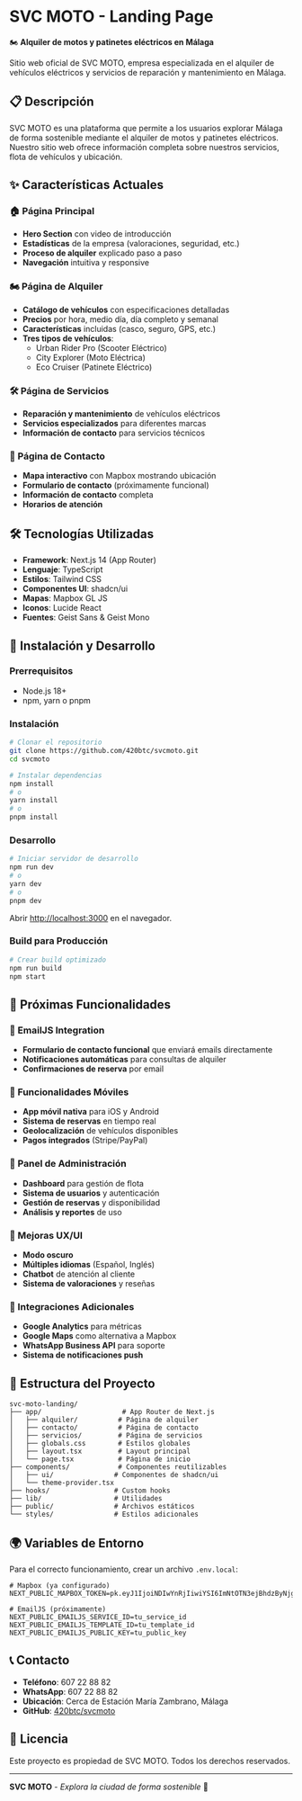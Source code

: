 # SVC MOTO - Landing Page

🏍️ **Alquiler de motos y patinetes eléctricos en Málaga**

Sitio web oficial de SVC MOTO, empresa especializada en el alquiler de vehículos eléctricos y servicios de reparación y mantenimiento en Málaga.

## 📋 Descripción

SVC MOTO es una plataforma que permite a los usuarios explorar Málaga de forma sostenible mediante el alquiler de motos y patinetes eléctricos. Nuestro sitio web ofrece información completa sobre nuestros servicios, flota de vehículos y ubicación.

## ✨ Características Actuales

### 🏠 Página Principal
- **Hero Section** con video de introducción
- **Estadísticas** de la empresa (valoraciones, seguridad, etc.)
- **Proceso de alquiler** explicado paso a paso
- **Navegación** intuitiva y responsive

### 🏍️ Página de Alquiler
- **Catálogo de vehículos** con especificaciones detalladas
- **Precios** por hora, medio día, día completo y semanal
- **Características** incluidas (casco, seguro, GPS, etc.)
- **Tres tipos de vehículos**:
  - Urban Rider Pro (Scooter Eléctrico)
  - City Explorer (Moto Eléctrica)
  - Eco Cruiser (Patinete Eléctrico)

### 🛠️ Página de Servicios
- **Reparación y mantenimiento** de vehículos eléctricos
- **Servicios especializados** para diferentes marcas
- **Información de contacto** para servicios técnicos

### 📍 Página de Contacto
- **Mapa interactivo** con Mapbox mostrando ubicación
- **Formulario de contacto** (próximamente funcional)
- **Información de contacto** completa
- **Horarios de atención**

## 🛠️ Tecnologías Utilizadas

- **Framework**: Next.js 14 (App Router)
- **Lenguaje**: TypeScript
- **Estilos**: Tailwind CSS
- **Componentes UI**: shadcn/ui
- **Mapas**: Mapbox GL JS
- **Iconos**: Lucide React
- **Fuentes**: Geist Sans & Geist Mono

## 🚀 Instalación y Desarrollo

### Prerrequisitos
- Node.js 18+ 
- npm, yarn o pnpm

### Instalación
```bash
# Clonar el repositorio
git clone https://github.com/420btc/svcmoto.git
cd svcmoto

# Instalar dependencias
npm install
# o
yarn install
# o
pnpm install
```

### Desarrollo
```bash
# Iniciar servidor de desarrollo
npm run dev
# o
yarn dev
# o
pnpm dev
```

Abrir [http://localhost:3000](http://localhost:3000) en el navegador.

### Build para Producción
```bash
# Crear build optimizado
npm run build
npm start
```

## 🔮 Próximas Funcionalidades

### 📧 EmailJS Integration
- **Formulario de contacto funcional** que enviará emails directamente
- **Notificaciones automáticas** para consultas de alquiler
- **Confirmaciones de reserva** por email

### 📱 Funcionalidades Móviles
- **App móvil nativa** para iOS y Android
- **Sistema de reservas** en tiempo real
- **Geolocalización** de vehículos disponibles
- **Pagos integrados** (Stripe/PayPal)

### 🔐 Panel de Administración
- **Dashboard** para gestión de flota
- **Sistema de usuarios** y autenticación
- **Gestión de reservas** y disponibilidad
- **Análisis y reportes** de uso

### 🌟 Mejoras UX/UI
- **Modo oscuro**
- **Múltiples idiomas** (Español, Inglés)
- **Chatbot** de atención al cliente
- **Sistema de valoraciones** y reseñas

### 🔌 Integraciones Adicionales
- **Google Analytics** para métricas
- **Google Maps** como alternativa a Mapbox
- **WhatsApp Business API** para soporte
- **Sistema de notificaciones push**

## 📁 Estructura del Proyecto

```
svc-moto-landing/
├── app/                    # App Router de Next.js
│   ├── alquiler/          # Página de alquiler
│   ├── contacto/          # Página de contacto
│   ├── servicios/         # Página de servicios
│   ├── globals.css        # Estilos globales
│   ├── layout.tsx         # Layout principal
│   └── page.tsx           # Página de inicio
├── components/            # Componentes reutilizables
│   ├── ui/               # Componentes de shadcn/ui
│   └── theme-provider.tsx
├── hooks/                # Custom hooks
├── lib/                  # Utilidades
├── public/               # Archivos estáticos
└── styles/               # Estilos adicionales
```

## 🌍 Variables de Entorno

Para el correcto funcionamiento, crear un archivo `.env.local`:

```env
# Mapbox (ya configurado)
NEXT_PUBLIC_MAPBOX_TOKEN=pk.eyJ1IjoiNDIwYnRjIiwiYSI6ImNtOTN3ejBhdzByNjgycHF6dnVmeHl2ZTUifQ.Utq_q5wN6DHwpkn6rcpZdw

# EmailJS (próximamente)
NEXT_PUBLIC_EMAILJS_SERVICE_ID=tu_service_id
NEXT_PUBLIC_EMAILJS_TEMPLATE_ID=tu_template_id
NEXT_PUBLIC_EMAILJS_PUBLIC_KEY=tu_public_key
```

## 📞 Contacto

- **Teléfono**: 607 22 88 82
- **WhatsApp**: 607 22 88 82
- **Ubicación**: Cerca de Estación María Zambrano, Málaga
- **GitHub**: [420btc/svcmoto](https://github.com/420btc/svcmoto)

## 📄 Licencia

Este proyecto es propiedad de SVC MOTO. Todos los derechos reservados.

---

**SVC MOTO** - *Explora la ciudad de forma sostenible* 🌱